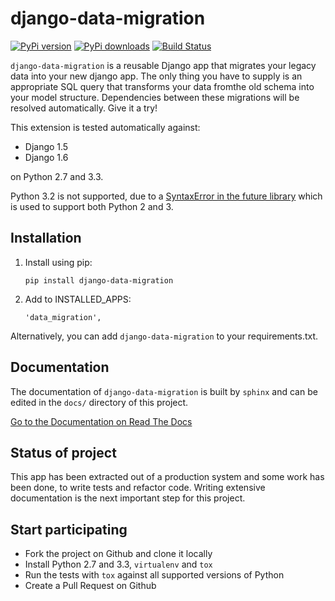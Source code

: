 django-data-migration
=====================
[![PyPi version](https://pypip.in/v/django-data-migration/badge.png)](https://crate.io/packages/django-data-migration/)
[![PyPi downloads](https://pypip.in/d/django-data-migrtion/badge.png)](https://crate.io/packages/django-data-migration/)
[![Build Status](https://travis-ci.org/pboehm/django-data-migration.png?branch=master)](https://travis-ci.org/pboehm/django-data-migration)

`django-data-migration` is a reusable Django app that migrates your legacy data
into your new django app. The only thing you have to supply is an appropriate
SQL query that transforms your data fromthe old schema into your model
structure. Dependencies between these migrations will be resolved
automatically. Give it a try!

This extension is tested automatically against:

* Django 1.5
* Django 1.6

on Python 2.7 and 3.3.

Python 3.2 is not supported, due to a [SyntaxError in the
future library](https://github.com/PythonCharmers/python-future/issues/29)
which is used to support both Python 2 and 3.

## Installation

1. Install using pip:

    ```
    pip install django-data-migration
    ```

2. Add to INSTALLED_APPS:

    ```
    'data_migration',
    ```

Alternatively, you can add `django-data-migration` to your requirements.txt.

## Documentation

The documentation of `django-data-migration` is built by `sphinx` and can be
edited in the `docs/` directory of this project.

[Go to the Documentation on Read The Docs](http://django-data-migration.readthedocs.org/en/latest/)

## Status of project

This app has been extracted out of a production system and some work has been
done, to write tests and refactor code. Writing extensive documentation is the
next important step for this project.

## Start participating

* Fork the project on Github and clone it locally
* Install Python 2.7 and 3.3, `virtualenv` and `tox`
* Run the tests with `tox` against all supported versions of Python
* Create a Pull Request on Github
